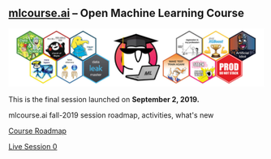 ## [mlcourse.ai](https://mlcourse.ai) – Open Machine Learning Course

![ODS stickers](https://github.com/Yorko/mlcourse.ai/blob/master/img/ods_stickers.jpg)

This is the final session launched on **September 2, 2019.**

mlcourse.ai fall-2019 session roadmap, activities, what's new

[Course Roadmap](https://github.com/MarwaQabeel/mlcourse.ai-Fall2019/files/3588098/mlcourseaifall2019introlivesession-190907072227.pdf)

[Live Session 0](https://youtu.be/DrohHdQa8u8)
